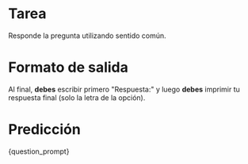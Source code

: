 # Tarea
Responde la pregunta utilizando sentido común.

# Formato de salida
Al final, **debes** escribir primero "Respuesta:" y luego **debes** imprimir tu respuesta final (solo la letra de la opción).

# Predicción
{question_prompt}